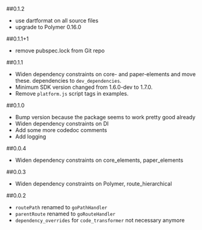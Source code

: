##0.1.2
- use dartformat on all source files
- upgrade to Polymer 0.16.0

##0.1.1+1
- remove pubspec.lock from Git repo

##0.1.1
- Widen dependency constraints on core- and paper-elements and move these.
dependencies to `dev_dependencies`.
- Minimum SDK version changed from 1.6.0-dev to 1.7.0.
- Remove `platform.js` script tags in examples.

##0.1.0
- Bump version because the package seems to work pretty good already
- Widen dependency constraints on DI
- Add some more codedoc comments
- Add logging

##0.0.4
- Widen dependency constraints on core_elements, paper_elements

##0.0.3
- Widen dependency constraints on Polymer, route_hierarchical

##0.0.2
- `routePath` renamed to `goPathHandler`
- `parentRoute` renamed to `goRouteHandler`
- `dependency_overrides` for `code_transformer` not necessary anymore
